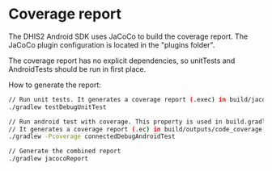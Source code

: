 # Coverage report

The DHIS2 Android SDK uses JaCoCo to build the coverage report. The JaCoCo plugin configuration is located in the "plugins folder".

The coverage report has no explicit dependencies, so unitTests and AndroidTests should be run in first place.

How to generate the report:

```bash
// Run unit tests. It generates a coverage report (.exec) in build/jacoco.
./gradlew testDebugUnitTest

// Run android test with coverage. This property is used in build.gradle to activate the coverage report.
// It generates a coverage report (.ec) in build/outputs/code_coverage.
./gradlew -Pcoverage connectedDebugAndroidTest

// Generate the combined report
./gradlew jacocoReport
```
